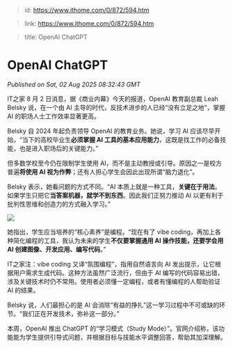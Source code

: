 > id: https://www.ithome.com/0/872/594.htm

> link: https://www.ithome.com/0/872/594.htm

> title: OpenAI ChatGPT

# OpenAI ChatGPT
_Published on Sat, 02 Aug 2025 08:32:43 GMT_

IT之家 8 月 2 日消息，据《商业内幕》今天的报道，OpenAI 教育副总裁 Leah Belsky 说，在一个由 AI 主导的时代，反技术进步的人已经“没有立足之地”，掌握 AI 的职场人士工作效率显著更高。

Belsky 自 2024 年起负责领导 OpenAI 的教育业务。她说，学习 AI 应该尽早开始，“当下的高校毕业生**必须掌握 AI 工具的基本应用能力**，这既是找工作的必备技能，也是进入职场后的关键能力。”

但多数学校至今仍在限制学生使用 AI，而不是主动教授或引导。原因之一是校方普遍**将使用 AI 视为作弊**；还有人担心学生会因此出现所谓“脑力退化”。

Belsky 表示，她看问题的方式不同。“AI 本质上就是一种工具，**关键在于用法**。如果学生只把它**当答案机器，就学不到东西**。因此我们正努力推动 AI 以更有利于批判性思维和创造力的方式融入学习。”

![](https://img.ithome.com/newsuploadfiles/2024/11/23db453d-750d-4f16-ac5b-17f8885b72c6.png?x-bce-process=image/watermark,text_QUnnlJ_miJA,type_RlpMYW5UaW5nSGVp,size_20,color_ffffff77,skw_1,skc_00000011,g_7,blr_2,bls_2,x_8,y_8/format,f_auto)

她指出，学生应当培养的“核心素养”是编程。“现在有了 vibe coding，再加上各种简化编程的工具，我认为未来的学生**不仅要掌握通用 AI 操作技能，还要学会用 AI 创建图像、开发应用、编写代码**。”

IT之家注：vibe coding 又译“氛围编程”，指用自然语言向 AI 发出提示，让它根据用户需求生成代码。这种方法虽然广泛流行，但由于 AI 编写的代码容易出错，涉及关键技术时仍不常用。使用者必须懂一定编程，或者有懂编程的人帮助验证 AI 的结果。

Belsky 说，人们最担心的是 AI 会消除“有益的挣扎”这一学习过程中不可或缺的环节。“我们正在开发技术，弥补这一部分。”

本周，OpenAI 推出 ChatGPT 的“学习模式（Study Mode）”。官网介绍称，该功能能为学生提供引导式问题，并根据目标与技能水平调整回答，帮助其加深理解。
